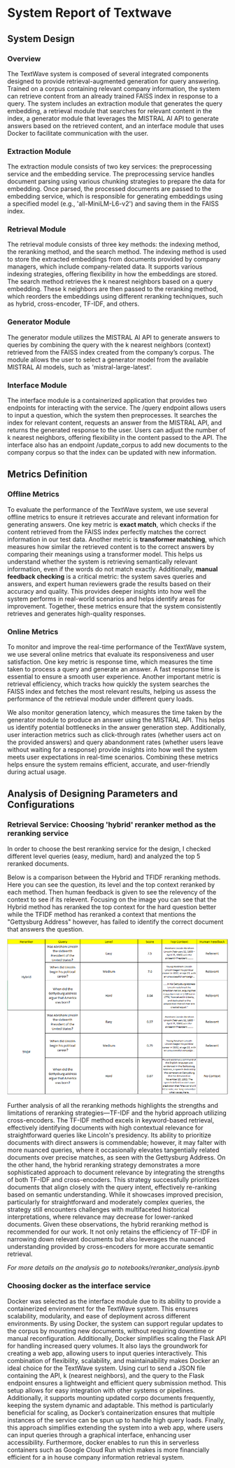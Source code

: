 # System Report of Textwave 

## System Design

### Overview ###

The TextWave system is composed of several integrated components designed to provide retrieval-augmented generation for query answering. Trained on a corpus containing relevant company information, the system can retrieve content from an already trained FAISS index in response to a query. The system includes an extraction module that generates the query embedding, a retrieval module that searches for relevant content in the index, a generator module that leverages the MISTRAL AI API to generate answers based on the retrieved content, and an interface module that uses Docker to facilitate communication with the user.

### Extraction Module ###

The extraction module consists of two key services: the preprocessing service and the embedding service. The preprocessing service handles document parsing using various chunking strategies to prepare the data for embedding. Once parsed, the processed documents are passed to the embedding service, which is responsible for generating embeddings using a specified model (e.g., 'all-MiniLM-L6-v2') and saving them in the FAISS index.

### Retrieval Module ###

The retrieval module consists of three key methods: the indexing method, the reranking method, and the search method. The indexing method is used to store the extracted embeddings from documents provided by company managers, which include company-related data. It supports various indexing strategies, offering flexibility in how the embeddings are stored. The search method retrieves the k nearest neighbors based on a query embedding. These k neighbors are then passed to the reranking method, which reorders the embeddings using different reranking techniques, such as hybrid, cross-encoder, TF-IDF, and others. 

### Generator Module ###

The generator module utilizes the MISTRAL AI API to generate answers to queries by combining the query with the k nearest neighbors (context) retrieved from the FAISS index created from the company’s corpus. The module allows the user to select a generator model from the available MISTRAL AI models, such as 'mistral-large-latest'.

### Interface Module ###

The interface module is a containerized application that provides two endpoints for interacting with the service. The /query endpoint allows users to input a question, which the system then preprocesses. It searches the index for relevant content, requests an answer from the MISTRAL API, and returns the generated response to the user. Users can adjust the number of k nearest neighbors, offering flexibility in the content passed to the API. The interface also has an endpoint /update_corpus to add new documents to the company corpus so that the index can be updated with new information. 

## Metrics Definition

### Offline Metrics ###

To evaluate the performance of the TextWave system, we use several offline metrics to ensure it 
retrieves accurate and relevant information for generating answers. One key metric is **exact match**, 
which checks if the content retrieved from the FAISS index perfectly matches the correct information 
in our test data. Another metric is **transformer matching**, which measures how similar the retrieved 
content is to the correct answers by comparing their meanings using a transformer model. This helps us 
understand whether the system is retrieving semantically relevant information, even if the words do not 
match exactly. Additionally, **manual feedback checking** is a critical metric: the system saves queries 
and answers, and expert human reviewers grade the results based on their accuracy and quality. 
This provides deeper insights into how well the system performs in real-world scenarios and helps 
identify areas for improvement. Together, these metrics ensure that the system consistently retrieves 
and generates high-quality responses.

### Online Metrics ###

To monitor and improve the real-time performance of the TextWave system, we use several online metrics that evaluate its responsiveness and 
user satisfaction. One key metric is response time, which measures the time taken to process a query and generate an answer. A fast response 
time is essential to ensure a smooth user experience. Another important metric is retrieval efficiency, which tracks how quickly the system 
searches the FAISS index and fetches the most relevant results, helping us assess the performance of the retrieval module under different query 
loads.

We also monitor generation latency, which measures the time taken by the generator module to produce an answer using the MISTRAL API. 
This helps us identify potential bottlenecks in the answer generation step. Additionally, user interaction metrics such as click-through 
rates (whether users act on the provided answers) and query abandonment rates (whether users leave without waiting for a response) provide 
insights into how well the system meets user expectations in real-time scenarios. Combining these metrics helps ensure the system remains 
efficient, accurate, and user-friendly during actual usage.

## Analysis of Designing Parameters and Configurations

### Retrieval Service: Choosing 'hybrid' reranker method as the reranking service ###

In order to choose the best reranking service for the design, I checked different level queries (easy, medium, hard) and analyzed the top 5 reranked documents. 

Below is a comparison between the Hybrid and TFIDF reranking methods. Here you can see the question, its level and the top context reranked by each method. Then human feedback is given to see the relevency of the context to see if its relevent. Focusing on the image you can see that the Hybrid method has reranked the top context for the hard question better while the TFIDF method has reranked a context that mentions the "Gettysburg Address" however, has failed to identify the correct document that answers the question. 

![alt text](image.png)

Further analysis of all the reranking methods highlights the strengths and limitations of reranking strategies—TF-IDF and the hybrid approach utilizing cross-encoders. The TF-IDF method excels in keyword-based retrieval, effectively identifying documents with high contextual relevance for straightforward queries like Lincoln's presidency. Its ability to prioritize documents with direct answers is commendable; however, it may falter with more nuanced queries, where it occasionally elevates tangentially related documents over precise matches, as seen with the Gettysburg Address. On the other hand, the hybrid reranking strategy demonstrates a more sophisticated approach to document relevance by integrating the strengths of both TF-IDF and cross-encoders. This strategy successfully prioritizes documents that align closely with the query intent, effectively re-ranking based on semantic understanding. While it showcases improved precision, particularly for straightforward and moderately complex queries, the strategy still encounters challenges with multifaceted historical interpretations, where relevance may decrease for lower-ranked documents. Given these observations, the hybrid reranking method is recommended for our work. It not only retains the efficiency of TF-IDF in narrowing down relevant documents but also leverages the nuanced understanding provided by cross-encoders for more 
accurate semantic retrieval. 

*For more details on the analysis go to notebooks/reranker_analysis.ipynb*

### Choosing docker as the interface service ###

Docker was selected as the interface module due to its ability to provide a containerized environment for the TextWave system. This ensures scalability, modularity, and ease of deployment across different environments. By using Docker, the system can support regular updates to the corpus by mounting new documents, without requiring downtime or manual reconfiguration. Additionally, Docker simplifies scaling the Flask API for handling increased query volumes. It also lays the groundwork for creating a web app, allowing users to input queries interactively. This combination of flexibility, scalability, and maintainability makes Docker an ideal choice for the TextWave system. Using curl to send a JSON file containing the API, k (nearest neighbors), and the query to the Flask endpoint ensures a lightweight and efficient query submission method. This setup allows for easy integration with other systems or pipelines. Additionally, it supports mounting updated corpo documents frequently, keeping the system dynamic and adaptable. This method is particularly beneficial for scaling, as Docker’s containerization ensures that multiple instances of the service can be spun up to handle high query loads. Finally, this approach simplifies extending the system into a web app, where users can input queries through a graphical interface, enhancing user accessibility. Furthermore, docker enables to run this in serverless containers such as Google Cloud Run which makes is more financially efficient for a in house company information retrieval system. 